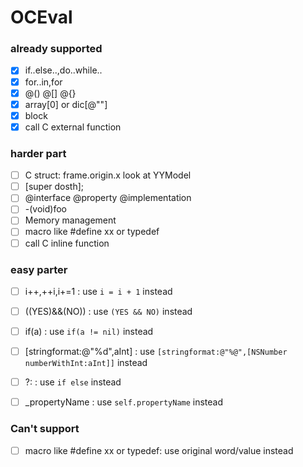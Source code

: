 # OCEval

### already supported

* [x] if..else..,do..while..
* [x] for..in,for
* [x] @() @[] @{}
* [x] array[0] or dic[@""]
* [x] block
* [x] call C external function

### harder part

* [ ] C struct: frame.origin.x  look at YYModel
* [ ] [super dosth];
* [ ] @interface @property @implementation
* [ ] -(void)foo
* [ ] Memory management
* [ ] macro like #define xx or typedef
* [ ] call C inline function

### easy parter

* [ ] i++,++i,i+=1 : use `i = i + 1` instead
* [ ] ((YES)&&(NO)) : use `(YES && NO)` instead
* [ ] if(a) : use `if(a != nil)` instead
* [ ] [stringformat:@"%d",aInt] : use `[stringformat:@"%@",[NSNumber numberWithInt:aInt]]` instead
* [ ] ?:   :  use `if else` instead
* [ ] _propertyName :  use `self.propertyName` instead


### Can't support
* [ ] macro like #define xx or typedef:  use original word/value instead
